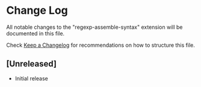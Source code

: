 # Change Log

All notable changes to the "regexp-assemble-syntax" extension will be documented in this file.

Check [Keep a Changelog](http://keepachangelog.com/) for recommendations on how to structure this file.

## [Unreleased]

- Initial release
